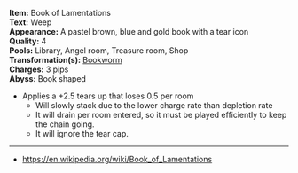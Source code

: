 **Item:** Book of Lamentations
<br>
**Text:** Weep
<br>
**Appearance:** A pastel brown, blue and gold book with a tear icon
<br>
**Quality:** 4
<br>
**Pools:** Library, Angel room, Treasure room, Shop
<br>
**Transformation(s):** [Bookworm](https://bindingofisaacrebirth.fandom.com/wiki/Bookworm)
<br>
**Charges:** 3 pips
<br>
**Abyss:** Book shaped

- Applies a +2.5 tears up that loses 0.5 per room
  - Will slowly stack due to the lower charge rate than depletion rate
  - It will drain per room entered, so it must be played efficiently to keep the chain going.
  - It will ignore the tear cap.

---

- https://en.wikipedia.org/wiki/Book_of_Lamentations